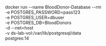 docker run --name BloodDonor-Database --rm \
-e POSTGRES_PASSWORD=pass123 \
-e POSTGRES_USER=dbuser \
-e POSTGRES_DB=BloodDonors \
-d --net=host \
-v ds-lab-vol:/var/lib/postgresql/data \
postgres:14
